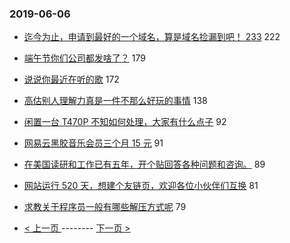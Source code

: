 ### 2019-06-06 
- [迄今为止，申请到最好的一个域名，算是域名捡漏到吧！ 233](https://www.v2ex.com/t/571438) 222
- [端午节你们公司都发啥了？](https://www.v2ex.com/t/571488) 179
- [说说你最近在听的歌](https://www.v2ex.com/t/571350) 172
- [高估别人理解力真是一件不那么好玩的事情](https://www.v2ex.com/t/571259) 138
- [闲置一台 T470P 不知如何处理，大家有什么点子](https://www.v2ex.com/t/571381) 92
- [网易云黑胶音乐会员三个月 15 元](https://www.v2ex.com/t/571351) 91
- [在美国读研和工作已有五年，开个贴回答各种问题和咨询。](https://www.v2ex.com/t/571327) 89
- [网站运行 520 天，想建个友链页，欢迎各位小伙伴们互换](https://www.v2ex.com/t/571373) 81
- [求教关于程序员一般有哪些解压方式呢](https://www.v2ex.com/t/571528) 79 

- [ < 上一页 ](https://github.com/able8/v2ex-hot-record/blob/master/2019-06-05.md) -------- [ 下一页 > ](https://github.com/able8/v2ex-hot-record/blob/master/2019-06-07.md)